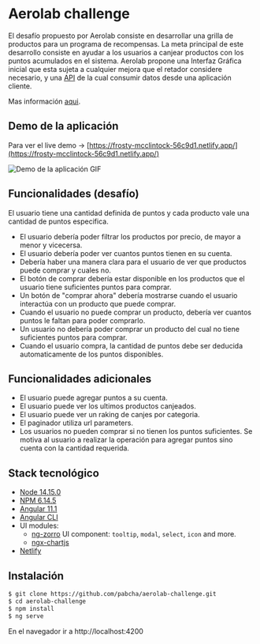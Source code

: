 # Aerolab challenge

El desafío propuesto por Aerolab consiste en desarrollar una grilla de productos para un programa de recompensas. La meta principal de este desarrollo consiste en ayudar a los usuarios a canjear productos con los puntos acumulados en el sistema.
Aerolab propone una Interfaz Gráfica inicial que esta sujeta a cualquier mejora que el retador considere necesario, y una [API](https://aerolabchallenge.docs.apiary.io/#) de la cual consumir datos desde una aplicación cliente.

Mas información [aqui](https://aerolab.co/coding-challenge-instructions?utm_campaign=Coding%20Challenge).

## Demo de la aplicación

Para ver el live demo -> [https://frosty-mcclintock-56c9d1.netlify.app/](https://frosty-mcclintock-56c9d1.netlify.app/)

![Demo de la aplicación GIF][demo]

## Funcionalidades (desafío)

El usuario tiene una cantidad definida de puntos y cada producto vale una cantidad de puntos especifica.

- El usuario debería poder filtrar los productos por precio, de mayor a menor y vicecersa.
- El usuario debería poder ver cuantos puntos tienen en su cuenta.
- Debería haber una manera clara para el usuario de ver que productos puede comprar y cuales no.
- El botón de comprar debería estar disponible en los productos que el usuario tiene suficientes puntos para comprar.
- Un botón de "comprar ahora" debería mostrarse cuando el usuario interactúa con un producto que puede comprar.
- Cuando el usuario no puede comprar un producto, debería ver cuantos puntos le faltan para poder comprarlo.
- Un usuario no debería poder comprar un producto del cual no tiene suficientes puntos para comprar.
- Cuando el usuario compra, la cantidad de puntos debe ser deducida automaticamente de los puntos disponibles.

## Funcionalidades adicionales

- El usuario puede agregar puntos a su cuenta.
- El usuario puede ver los ultimos productos canjeados.
- El usuario puede ver un raking de canjes por categoria.
- El paginador utiliza url parameters.
- Los usuarios no pueden comprar si no tienen los puntos suficientes. Se motiva al usuario a realizar la operación para agregar puntos sino cuenta con la cantidad requerida.

## Stack tecnológico

- [Node 14.15.0][node]
- [NPM 6.14.5][node]
- [Angular 11.1][angular]
- [Angular CLI][cli]
- UI modules:
  - [ng-zorro][ng-zorro] UI component: `tooltip`, `modal`, `select`, `icon` and more.
  - [ngx-chartjs]
- [Netlify][netlify]

[cli]: https://cli.angular.io/
[angular]: https://angular.io/
[ng-zorro]: https://ng.ant.design/docs/introduce/en
[node]: https://nodejs.org/
[ngx-chartjs]: https://github.com/scttcper/ngx-chartjs
[netlify]: https://www.netlify.com/

## Instalación

```sh
$ git clone https://github.com/pabcha/aerolab-challenge.git
$ cd aerolab-challenge
$ npm install
$ ng serve
```

En el navegador ir a http://localhost:4200

[demo]: src/assets/images/addpoints-aerolab-challenge.gif
